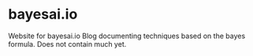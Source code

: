 # bayesai.io
Website for bayesai.io 
Blog documenting techniques based on the bayes formula. Does not contain much yet.

